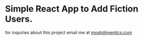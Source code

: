 # Simple React App to Add Fiction Users.
for inquiries about this project email me at moah@iventics.com
